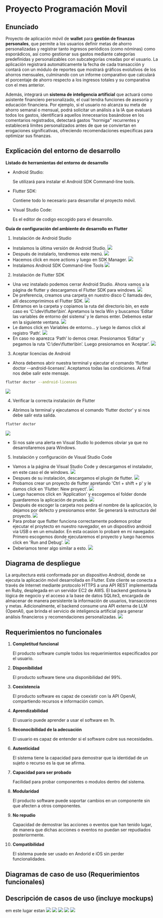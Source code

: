 # Proyecto Programación Movil

## Enunciado

Proyecto de aplicación móvil de **wallet** para **gestión de finanzas personales**, que permite a los usuarios definir metas de ahorro personalizadas y registrar tanto ingresos periódicos (como nóminas) como esporádicos, así como gestionar sus gastos mediante categorías predefinidas y personalizables con subcategorías creadas por el usuario. La aplicación registrará automáticamente la fecha de cada transacción y contará con un módulo de reportes que mostrará gráficos evolutivos de los ahorros mensuales, culminando con un informe comparativo que calculará el porcentaje de ahorro respecto a los ingresos totales y su comparativa con el mes anterior.

Además, integrará un **sistema de inteligencia artificial** que actuará como asistente financiero personalizado, el cual tendra funciones de asesoría y educación financiera. Por ejemplo, si el usuario no alcanza su meta de ahorro semanal o mensual, podrá solicitar un análisis a la IA que evaluará todos los gastos, identificará aquellos innecesarios basándose en los comentarios registrados, detectará gastos "hormiga" recurrentes y establecerá límites personalizados antes de que se conviertan en erogaciones significativas, ofreciendo recomendaciones específicas para optimizar sus finanzas.

## Explicación del entorno de desarrollo
**Listado de herramientas del entorno de desarrollo**
- Android Studio: 

    Se utilizará para instalar el Android SDK Command-line tools.
- Flutter SDK: 

    Contiene todo lo necesario para desarrollar el proyecto móvil.
- Visual Studio Code: 

    Es el editor de codigo escogido para el desarrollo.

**Guía de configuración del ambiente de desarrollo en Flutter**
1. Instalación de Android Studio
- Instalamos la última versión de Android Studio.
![](docs/img/image7.png)
- Después de instalarlo, tendremos este menú.
![](docs/img/image10.png)
- Hacemos click en more actions y luego en SDK Manager.
![](docs/img/image5.png)
- Instalamos Android SDK Command-line Tools
![](docs/img/image6.png)
2. Instalación de Flutter SDK
- Una vez instalado podemos cerrar Android Studio. Ahora vamos a la página de flutter y descargamos el Flutter SDK para windows.
![](docs/img/image4.png)
- De preferencia, creamos una carpeta en nuestro disco C llamada dev, allí descomprimimos el Flutter SDK.
![](docs/img/image9.png)
- Entramos en la carpeta y copiamos la ruta del directorio bin, en este caso es ‘C:\dev\flutter\bin’. Apretamos la tecla Win y buscamos ‘Editar las variables de entorno del sistema’ y le damos enter. Debemos estar en la siguiente ventana.
![](docs/img/image3.png)
- Le damos click en Variables de entorno… y luego le damos click al registro ‘Path’.
![](docs/img/image1.png)
- En caso no aparezca ‘Path’ lo demos crear. Presionamos ‘Editar’ y pegamos la ruta ‘C:\dev\flutter\bin’. Luego presionamos en ‘Aceptar’.
![](docs/img/image8.png)
3. Aceptar licencias de Android
- Ahora debemos abrir nuestra terminal y ejecutar el comando ‘flutter doctor --android-licenses’. Aceptamos todas las condiciones. Al final nos debe salir este mensaje.
```bash
flutter doctor --android-licenses
```
![](docs/img/image11.png)

4. Verificar la correcta instalación de Flutter
- Abrimos la terminal y ejecutamos el comando ‘flutter doctor’ y si nos debe salir esta salida.
```bash
flutter doctor
```
![](docs/img/image2.png)
- Si nos sale una alerta en Visual Studio lo podemos obviar ya que no desarrollaremos para Windows.

5. Instalación y configuración de Visual Studio Code
- Vamos a la página de Visual Studio Code y descargamos el instalador, en este caso el de windows.
![](docs/img/image12.png)
- Despues de su instalación, descargamos el plugin de flutter.
![](docs/img/image13.png)
- Probamos crear un proyecto de flutter apretando 'Ctrl + shift + p' y le damos click en 'Flutter: New proyect'.
![](docs/img/image14.png)
- Luego hacemos click en 'Application' y escogemos el folder donde guardaremos la aplicación de prueba.
![](docs/img/image15.png)
- Después de escoger la carpeta nos pedira el nombre de la aplicación, lo dejamos por defecto y presionamos enter. Se generará la estructura del proyecto.
![](docs/img/image16.png)
- Para probar que flutter funciona correctamente podemos probar ejecutar el proytecto en nuestro navegador, en un dispositivo android via USB o en un emulador. En esta ocasion lo probaré en mi navegador. Primero escogemos donde ejecutaremos el proyecto y luego hacemos click en 'Run and Debug'.
![](docs/img/image17.png)
- Deberiamos tener algo similar a esto.
![](docs/img/image18.png)

## Diagrama de despliegue 
La arquitectura está conformada por un dispositivo Android, donde se ejecuta la aplicación móvil desarrollada en Flutter. Este cliente se conecta a través de Internet mediante protocolo HTTPS a una API REST implementada en Ruby, desplegada en un servidor EC2 de AWS. El backend gestiona la lógica de negocio y el acceso a la base de datos SQLite3, encargada de almacenar de manera persistente la información de usuarios, transacciones y metas. Adicionalmente, el backend consume una API externa de LLM (OpenAI), que brinda el servicio de inteligencia artificial para generar análisis financieros y recomendaciones personalizadas.
![](docs/img/Diagrama_de_despliegue1.png)
## Requerimientos no funcionales 
1. **Completitud funcional**

    El producto software cumple todos los requerimientos especificados por el usuario.
2. **Disponibilidad**

    El producto software tiene una disponibilidad del 99%.
3. **Coexistencia**

    El producto software es capaz de coexistir con la API OpenAI, compartiendo recursos e información común.
4. **Aprendizabilidad**

    El usuario puede aprender a usar el software en 1h.
5. **Reconocibilidad de la adecuación**

    El usuario es capaz de entender si el software cubre sus necesidades.
6. **Autenticidad**

    El sistema tiene la capacidad para demostrar que la identidad de un sujeto o recurso es la que se afirma.
7. **Capacidad para ser probado**
    
    Facilidad para probar componentes o modulos dentro del sistema.
8. **Modularidad**

    El producto software puede soportar cambios en un componente sin que afecten a otros componentes.
9. **No repudio**

    Capacidad de demostrar las acciones o eventos que han tenido lugar, de manera que dichas acciones o eventos no puedan ser repudiados posteriormente.
10. **Compatibilidad**

    El sistema puede ser usado en Andorid e iOS sin perder funcionalidades.
## Diagramas de caso de uso (Requerimientos funcionales)

## Descripción de casos de uso (incluye mockups)
em este lugar estan 
![](docs/img/Mockups/mockup1.png)
![](docs/img/Mockups/mockup2.png)
![](docs/img/Mockups/mockup3.png)
![](docs/img/Mockups/mockup4.png)
![](docs/img/Mockups/mockup5.png)
